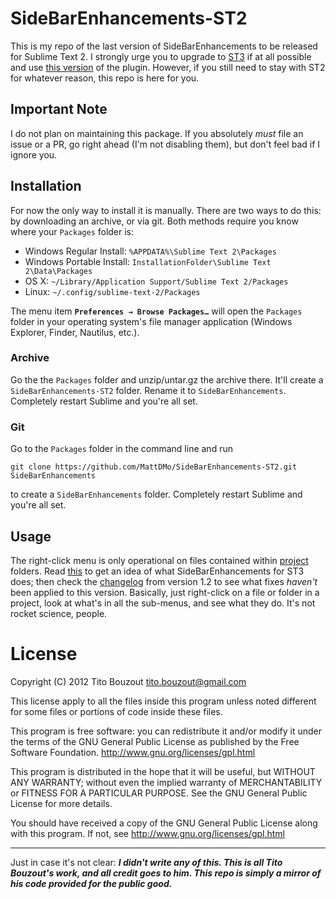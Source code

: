 # SideBarEnhancements-ST2

This is my repo of the last version of SideBarEnhancements to be released for Sublime Text 2. I strongly urge you to upgrade to [ST3](https://sublimetext.com/3 "Sublime Text 3") if at all possible and use [this version](https://packagecontrol.io/packages/SideBarEnhancements) of the plugin. However, if you still need to stay with ST2 for whatever reason, this repo is here for you.

## Important Note

I do not plan on maintaining this package. If you absolutely *must* file an issue or a PR, go right ahead (I'm not disabling them), but don't feel bad if I ignore you.

## Installation

For now the only way to install it is manually. There are two ways to do this: by downloading an archive, or via git. Both methods require you know where your `Packages` folder is:

* Windows Regular Install: `%APPDATA%\Sublime Text 2\Packages`
* Windows Portable Install: `InstallationFolder\Sublime Text 2\Data\Packages`
* OS X: `~/Library/Application Support/Sublime Text 2/Packages`
* Linux: `~/.config/sublime-text-2/Packages`

The menu item **`Preferences → Browse Packages…`** will open the `Packages` folder in your operating system's file manager application (Windows Explorer, Finder, Nautilus, etc.).

### Archive

Go the the `Packages` folder and unzip/untar.gz the archive there. It'll create a `SideBarEnhancements-ST2` folder. Rename it to `SideBarEnhancements`. Completely restart Sublime and you're all set.

### Git

Go to the `Packages` folder in the command line and run

    git clone https://github.com/MattDMo/SideBarEnhancements-ST2.git SideBarEnhancements

to create a `SideBarEnhancements` folder. Completely restart Sublime and you're all set.

## Usage

The right-click menu is only operational on files contained within [project](http://docs.sublimetext.info/en/latest/file_management/file_management.html#projects) folders. Read [this](https://github.com/titoBouzout/SideBarEnhancements#readme) to get an idea of what SideBarEnhancements for ST3 does; then check the [changelog](https://github.com/titoBouzout/SideBarEnhancements#change-log) from version 1.2 to see what fixes *haven't* been applied to this version. Basically, just right-click on a file or folder in a project, look at what's in all the sub-menus, and see what they do. It's not rocket science, people.

# License

Copyright (C) 2012 Tito Bouzout <tito.bouzout@gmail.com>

This license apply to all the files inside this program unless noted
different for some files or portions of code inside these files.

This program is free software: you can redistribute it and/or modify
it under the terms of the GNU General Public License as published by
the Free Software Foundation. http://www.gnu.org/licenses/gpl.html

This program is distributed in the hope that it will be useful,
but WITHOUT ANY WARRANTY; without even the implied warranty of
MERCHANTABILITY or FITNESS FOR A PARTICULAR PURPOSE. See the
GNU General Public License for more details.

You should have received a copy of the GNU General Public License
along with this program. If not, see http://www.gnu.org/licenses/gpl.html

---

Just in case it's not clear: ***I didn't write any of this. This is all Tito Bouzout's work, and all credit goes to him. This repo is simply a mirror of his code provided for the public good.***
